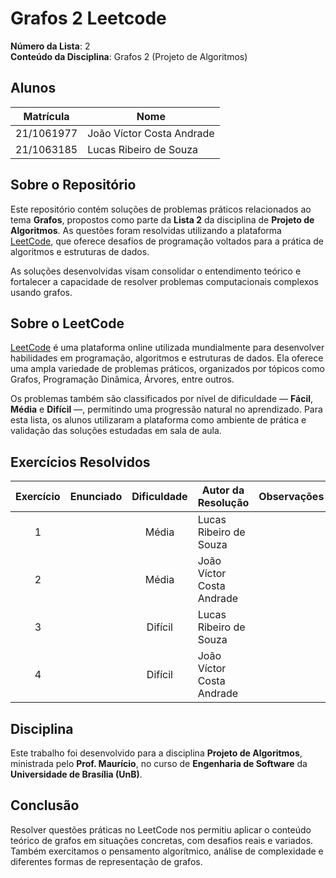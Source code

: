 # Grafos 2 Leetcode

**Número da Lista**: 2  
**Conteúdo da Disciplina**: Grafos 2 (Projeto de Algoritmos)

## Alunos

| Matrícula   | Nome                          |
|-------------|-------------------------------|
| 21/1061977  | João Víctor Costa Andrade     |
| 21/1063185  | Lucas Ribeiro de Souza        |

## Sobre o Repositório

Este repositório contém soluções de problemas práticos relacionados ao tema **Grafos**, propostos como parte da **Lista 2** da disciplina de **Projeto de Algoritmos**. As questões foram resolvidas utilizando a plataforma [LeetCode](https://leetcode.com/), que oferece desafios de programação voltados para a prática de algoritmos e estruturas de dados.

As soluções desenvolvidas visam consolidar o entendimento teórico e fortalecer a capacidade de resolver problemas computacionais complexos usando grafos.

## Sobre o LeetCode

[LeetCode](https://leetcode.com) é uma plataforma online utilizada mundialmente para desenvolver habilidades em programação, algoritmos e estruturas de dados. Ela oferece uma ampla variedade de problemas práticos, organizados por tópicos como Grafos, Programação Dinâmica, Árvores, entre outros.

Os problemas também são classificados por nível de dificuldade — **Fácil**, **Média** e **Difícil** —, permitindo uma progressão natural no aprendizado. Para esta lista, os alunos utilizaram a plataforma como ambiente de prática e validação das soluções estudadas em sala de aula.

## Exercícios Resolvidos

| Exercício | Enunciado | Dificuldade | Autor da Resolução | Observações |
| :--: | -- | :--: | -- | -- |
| 1 |  | Média | Lucas Ribeiro de Souza |  |
| 2 |  | Média | João Víctor Costa Andrade |  |
| 3 |  | Difícil | Lucas Ribeiro de Souza |  |
| 4 |  | Difícil | João Víctor Costa Andrade |  |

## Disciplina

Este trabalho foi desenvolvido para a disciplina **Projeto de Algoritmos**, ministrada pelo **Prof. Maurício**, no curso de **Engenharia de Software** da **Universidade de Brasília (UnB)**.

## Conclusão

Resolver questões práticas no LeetCode nos permitiu aplicar o conteúdo teórico de grafos em situações concretas, com desafios reais e variados. Também exercitamos o pensamento algorítmico, análise de complexidade e diferentes formas de representação de grafos.
